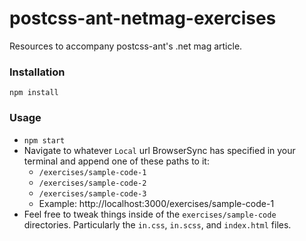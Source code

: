 # postcss-ant-netmag-exercises

Resources to accompany postcss-ant's .net mag article.

### Installation

`npm install`

### Usage

- `npm start`
- Navigate to whatever `Local` url BrowserSync has specified in your terminal and append one of these paths to it:
  - `/exercises/sample-code-1`
  - `/exercises/sample-code-2`
  - `/exercises/sample-code-3`
  - Example: http://localhost:3000/exercises/sample-code-1
- Feel free to tweak things inside of the `exercises/sample-code` directories. Particularly the `in.css`, `in.scss`, and `index.html` files.
